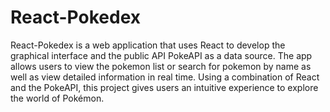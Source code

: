 # React-Pokedex
React-Pokedex is a web application that uses React to develop the graphical interface and the public API PokeAPI as a data source. The app allows users to view the pokemon list or search for pokemon by name as well as view detailed information in real time. Using a combination of React and the PokeAPI, this project gives users an intuitive experience to explore the world of Pokémon.
